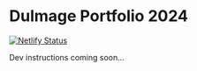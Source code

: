 # Dulmage Portfolio 2024

[![Netlify Status](https://api.netlify.com/api/v1/badges/3356c25c-b297-4ec4-85c8-69de57f7c9e1/deploy-status)](https://app.netlify.com/sites/dulmage/deploys)

Dev instructions coming soon...
